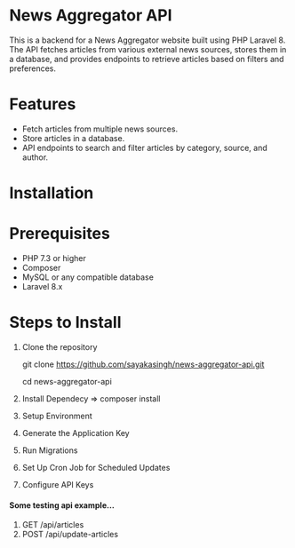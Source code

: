 # News Aggregator API

This is a backend for a News Aggregator website built using PHP Laravel 8. The API fetches articles from various external news sources, stores them in a database, and provides endpoints to retrieve articles based on filters and preferences.

# Features

- Fetch articles from multiple news sources.
- Store articles in a database.
- API endpoints to search and filter articles by category, source, and author.

# Installation

# Prerequisites

- PHP 7.3 or higher
- Composer
- MySQL or any compatible database
- Laravel 8.x

# Steps to Install

1. Clone the repository

   git clone https://github.com/sayakasingh/news-aggregator-api.git

   cd news-aggregator-api
2. Install Dependecy => composer install

3. Setup Environment

4. Generate the Application Key

5. Run Migrations

6. Set Up Cron Job for Scheduled Updates

7. Configure API Keys



#### Some testing api example...

1. GET /api/articles
2. POST /api/update-articles
